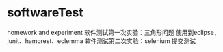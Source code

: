 # softwareTest
homework and experiment 
软件测试第一次实验：三角形问题
使用到eclipse、junit、hamcrest、eclemma
软件测试第二次实验：selenium
提交测试
